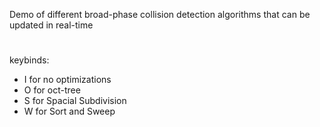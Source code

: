 Demo of different broad-phase collision detection algorithms that can be updated in real-time
#
keybinds:
- I for no optimizations
- O for oct-tree
- S for Spacial Subdivision
- W for Sort and Sweep
